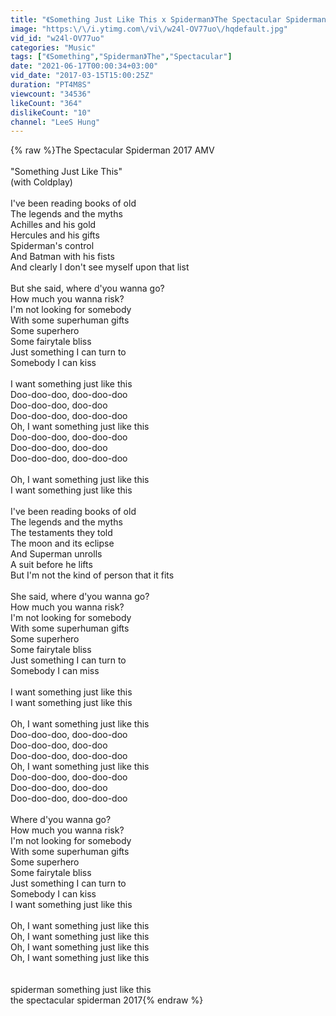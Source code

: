 ```yaml
---
title: "《Something Just Like This x Spiderman》The Spectacular Spiderman Peter&Gwen"
image: "https:\/\/i.ytimg.com\/vi\/w24l-OV77uo\/hqdefault.jpg"
vid_id: "w24l-OV77uo"
categories: "Music"
tags: ["《Something","Spiderman》The","Spectacular"]
date: "2021-06-17T00:00:34+03:00"
vid_date: "2017-03-15T15:00:25Z"
duration: "PT4M8S"
viewcount: "34536"
likeCount: "364"
dislikeCount: "10"
channel: "LeeS Hung"
---
```

{% raw %}The Spectacular Spiderman 2017 AMV<br /><br />&quot;Something Just Like This&quot;<br />(with Coldplay)<br /><br />I've been reading books of old<br />The legends and the myths<br />Achilles and his gold<br />Hercules and his gifts<br />Spiderman's control<br />And Batman with his fists<br />And clearly I don't see myself upon that list<br /><br />But she said, where d'you wanna go?<br />How much you wanna risk?<br />I'm not looking for somebody<br />With some superhuman gifts<br />Some superhero<br />Some fairytale bliss<br />Just something I can turn to<br />Somebody I can kiss<br /><br />I want something just like this<br />Doo-doo-doo, doo-doo-doo<br />Doo-doo-doo, doo-doo<br />Doo-doo-doo, doo-doo-doo<br />Oh, I want something just like this<br />Doo-doo-doo, doo-doo-doo<br />Doo-doo-doo, doo-doo<br />Doo-doo-doo, doo-doo-doo<br /><br />Oh, I want something just like this<br />I want something just like this<br /><br />I've been reading books of old<br />The legends and the myths<br />The testaments they told<br />The moon and its eclipse<br />And Superman unrolls<br />A suit before he lifts<br />But I'm not the kind of person that it fits<br /><br />She said, where d'you wanna go?<br />How much you wanna risk?<br />I'm not looking for somebody<br />With some superhuman gifts<br />Some superhero<br />Some fairytale bliss<br />Just something I can turn to<br />Somebody I can miss<br /><br />I want something just like this<br />I want something just like this<br /><br />Oh, I want something just like this<br />Doo-doo-doo, doo-doo-doo<br />Doo-doo-doo, doo-doo<br />Doo-doo-doo, doo-doo-doo<br />Oh, I want something just like this<br />Doo-doo-doo, doo-doo-doo<br />Doo-doo-doo, doo-doo<br />Doo-doo-doo, doo-doo-doo<br /><br />Where d'you wanna go?<br />How much you wanna risk?<br />I'm not looking for somebody<br />With some superhuman gifts<br />Some superhero<br />Some fairytale bliss<br />Just something I can turn to<br />Somebody I can kiss<br />I want something just like this<br /><br />Oh, I want something just like this<br />Oh, I want something just like this<br />Oh, I want something just like this<br />Oh, I want something just like this<br /><br /><br />spiderman something just like this<br />the spectacular spiderman 2017{% endraw %}
